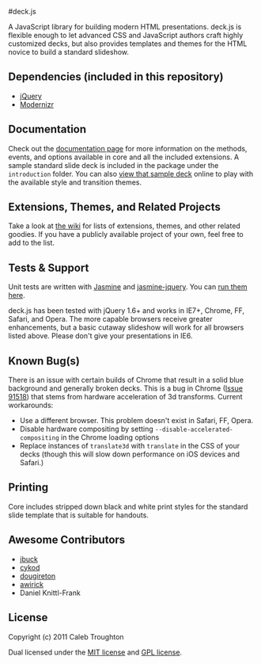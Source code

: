 #deck.js

A JavaScript library for building modern HTML presentations. deck.js is flexible enough to let advanced CSS and JavaScript authors craft highly customized decks, but also provides templates and themes for the HTML novice to build a standard slideshow.

## Dependencies (included in this repository)

- [jQuery](http://jquery.com)
- [Modernizr](http://modernizr.com)

## Documentation

Check out the [documentation page](http://imakewebthings.github.com/deck.js/docs) for more information on the methods, events, and options available in core and all the included extensions.  A sample standard slide deck is included in the package under the `introduction` folder.  You can also [view that sample deck](http://imakewebthings.github.com/deck.js/introduction) online to play with the available style and transition themes.

## Extensions, Themes, and Related Projects

Take a look at [the wiki](https://github.com/imakewebthings/deck.js/wiki) for lists of extensions, themes, and other related goodies.  If you have a publicly available project of your own, feel free to add to the list.

## Tests & Support

Unit tests are written with [Jasmine](http://pivotal.github.com/jasmine/) and [jasmine-jquery](https://github.com/velesin/jasmine-jquery). You can [run them here](http://imakewebthings.github.com/deck.js/test).

deck.js has been tested with jQuery 1.6+ and works in IE7+, Chrome, FF, Safari, and Opera. The more capable browsers receive greater enhancements, but a basic cutaway slideshow will work for all browsers listed above. Please don't give your presentations in IE6.

## Known Bug(s)

There is an issue with certain builds of Chrome that result in a solid blue background and generally broken decks.  This is a bug in Chrome ([Issue 91518](http://code.google.com/p/chromium/issues/detail?id=91518)) that stems from hardware acceleration of 3d transforms.  Current workarounds:

- Use a different browser. This problem doesn't exist in Safari, FF, Opera.
- Disable hardware compositing by setting `--disable-accelerated-compositing` in the Chrome loading options
- Replace instances of `translate3d` with `translate` in the CSS of your decks (though this will slow down performance on iOS devices and Safari.)

## Printing

Core includes stripped down black and white print styles for the standard slide template that is suitable for handouts.

## Awesome Contributors

- [jbuck](https://github.com/jbuck)
- [cykod](https://github.com/cykod)
- [dougireton](https://github.com/dougireton)
- [awirick](https://github.com/awirick)
- Daniel Knittl-Frank

## License

Copyright (c) 2011 Caleb Troughton

Dual licensed under the [MIT license](https://github.com/imakewebthings/deck.js/blob/master/MIT-license.txt) and [GPL license](https://github.com/imakewebthings/deck.js/blob/master/GPL-license.txt).
